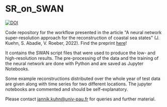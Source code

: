 # SR_on_SWAN
[![DOI](https://zenodo.org/badge/452716476.svg)](https://zenodo.org/badge/latestdoi/452716476)

Code repository for the workflow presented in the article "A neural network super-resolution approach for the reconstruction of coastal sea states"
(J. Kuehn, S. Abadie, V. Roeber, 2022). Find the preprint [here](https://doi.org/10.1002/essoar.10510962.1)!

It contains the SWAN script files that were used to produce the low- and high-resolution results. The pre-processing of the data and the training
of the neural network are done with Python and are saved as Jupyter Notebooks. 

Some example reconstructions distributed over the whole year of test data are given along with time series for two different locations. The jupyter notebooks are commented and should be self-explanatory. 

Please contact jannik.kuhn@univ-pau.fr for queries and further material. 
